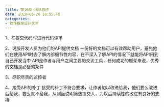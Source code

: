 ```yaml
---
title: 第16章-团队协作
date: 2020-05-26 10:55:48
categories:
- 软件框架设计艺术
---
```

1、在提交代码时进行代码评审

2、说服开发人员为他们的API提供文档
一份好的文档可以有效帮助用户，避免他们在使用API时去了解内部细节性内容，在不深入了解API的情况下就能将API用到自己开发当中
API是作者与用户之间主要的交流工具，任何成功的框架来说，优秀的文档是必备的条件

3、尽职尽责的监控者

4、接受API的补丁
接受的补丁不符合要求，让作者加以改进给我，他们要么改进后给我，要么就不给我，从侧面说明筛选提交人，为以后持续性的改进有良好的支持
